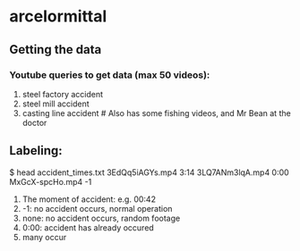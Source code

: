 # arcelormittal


## Getting the data
### Youtube queries to get data (max 50 videos):
1. steel factory accident
2. steel mill accident
3. casting line accident # Also has some fishing videos, and Mr Bean at the doctor

## Labeling:
$ head accident_times.txt
3EdQq5iAGYs.mp4 3:14
3LQ7ANm3lqA.mp4 0:00
MxGcX-spcHo.mp4 -1


1. The moment of accident: e.g. 00:42
2. -1: no accident occurs, normal operation
3. none: no accident occurs, random footage
4. 0:00: accident has already occured
5. many occur
